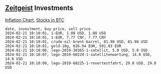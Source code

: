 ## [Zeitgeist](index.html) Investments

[Inflation Chart](https://inflationchart.com),
[Stocks in BTC](https://stonksinbtc.xyz/)

```
date, investment, buy price, sell price
2024-02-21 10:10:01, 1-EUR, 1.08 USD, 1.08 USD
2024-02-21 10:10:01, 1-EUR, 7.77 CNY, 7.77 CNY
2024-02-21 10:10:01, crude-oil-brent-barrel, 81.98 USD, 81.98 USD
2024-02-21 10:10:01, gold-10g, 626.94 EUR, 591.83 EUR
2024-02-21 10:10:06, lego-2019-30365-1-satellit, 5.0 USD, 5.0 USD
2024-02-21 10:10:07, lego-2019-60224-1-satellitenwartung, 14.0 USD, 14.0 USD
2024-02-21 10:10:09, lego-2019-60225-1-rovertestfahrt, 29.0 USD, 29.0 USD
```
